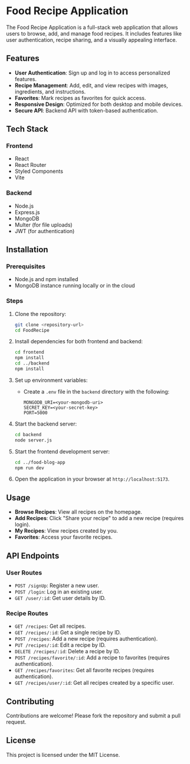 # Food Recipe Application

The Food Recipe Application is a full-stack web application that allows users to browse, add, and manage food recipes. It includes features like user authentication, recipe sharing, and a visually appealing interface.

## Features

- **User Authentication**: Sign up and log in to access personalized features.
- **Recipe Management**: Add, edit, and view recipes with images, ingredients, and instructions.
- **Favorites**: Mark recipes as favorites for quick access.
- **Responsive Design**: Optimized for both desktop and mobile devices.
- **Secure API**: Backend API with token-based authentication.

## Tech Stack

### Frontend
- React
- React Router
- Styled Components
- Vite

### Backend
- Node.js
- Express.js
- MongoDB
- Multer (for file uploads)
- JWT (for authentication)

## Installation

### Prerequisites
- Node.js and npm installed
- MongoDB instance running locally or in the cloud

### Steps
1. Clone the repository:
   ```bash
   git clone <repository-url>
   cd FoodRecipe
   ```

2. Install dependencies for both frontend and backend:
   ```bash
   cd frontend
   npm install
   cd ../backend
   npm install
   ```

3. Set up environment variables:
   - Create a `.env` file in the `backend` directory with the following:
     ```
     MONGODB_URI=<your-mongodb-uri>
     SECRET_KEY=<your-secret-key>
     PORT=5000
     ```

4. Start the backend server:
   ```bash
   cd backend
   node server.js
   ```

5. Start the frontend development server:
   ```bash
   cd ../food-blog-app
   npm run dev
   ```

6. Open the application in your browser at `http://localhost:5173`.

## Usage

- **Browse Recipes**: View all recipes on the homepage.
- **Add Recipes**: Click "Share your recipe" to add a new recipe (requires login).
- **My Recipes**: View recipes created by you.
- **Favorites**: Access your favorite recipes.

## API Endpoints

### User Routes
- `POST /signUp`: Register a new user.
- `POST /login`: Log in an existing user.
- `GET /user/:id`: Get user details by ID.

### Recipe Routes
- `GET /recipes`: Get all recipes.
- `GET /recipes/:id`: Get a single recipe by ID.
- `POST /recipes`: Add a new recipe (requires authentication).
- `PUT /recipes/:id`: Edit a recipe by ID.
- `DELETE /recipes/:id`: Delete a recipe by ID.
- `POST /recipes/favorite/:id`: Add a recipe to favorites (requires authentication).
- `GET /recipes/favorites`: Get all favorite recipes (requires authentication).
- `GET /recipes/user/:id`: Get all recipes created by a specific user.
## Contributing

Contributions are welcome! Please fork the repository and submit a pull request.

## License

This project is licensed under the MIT License.
